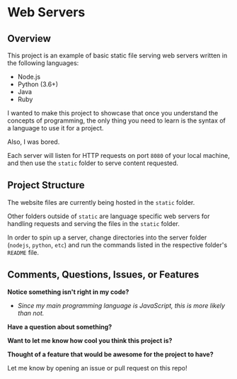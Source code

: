 # Web Servers

## Overview 

This project is an example of basic static file serving web servers written in the following languages:
- Node.js
- Python (3.6+)
- Java
- Ruby 

I wanted to make this project to showcase that once you understand the concepts of programming, the only thing you need to learn is the syntax of a language to use it for a project. 

Also, I was bored.

Each server will listen for HTTP requests on port `8080` of your local machine, and then use the `static` folder to serve content requested.

## Project Structure

The website files are currently being hosted in the `static` folder. 

Other folders outside of `static` are language specific web servers for handling requests and serving the files in the `static` folder. 

In order to spin up a server, change directories into the server folder (`nodejs`, `python`, `etc`) and run the commands listed in the respective folder's `README` file.

## Comments, Questions, Issues, or Features

**Notice something isn't right in my code?**
  - *Since my main programming language is JavaScript, this is more likely than not.*

**Have a question about something?**

**Want to let me know how cool you think this project is?**

**Thought of a feature that would be awesome for the project to have?**

Let me know by opening an issue or pull request on this repo!
